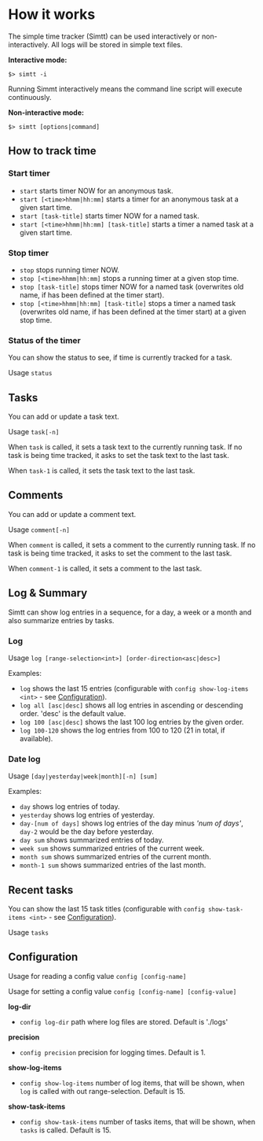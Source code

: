 # How it works

The simple time tracker (Simtt) can be used interactively
 or non-interactively. All logs will be stored in simple text files.

**Interactive mode:**
```
$> simtt -i
```

Running Simmt interactively means the command line script will execute
 continuously.  

**Non-interactive mode:**
```
$> simtt [options|command]
```

## How to track time

### Start timer 

* `start` starts timer NOW for an anonymous task.
* `start [<time>hhmm|hh:mm]` starts a timer for an anonymous task at a given start time.
* `start [task-title]` starts timer NOW for a named task.
* `start [<time>hhmm|hh:mm] [task-title]` starts a timer a named task at a given start time.


### Stop timer

* `stop` stops running timer NOW.
* `stop [<time>hhmm|hh:mm]` stops a running timer at a given stop time.
* `stop [task-title]` stops timer NOW for a named task (overwrites old name, if has been defined at the timer start).
* `stop [<time>hhmm|hh:mm] [task-title]` stops a timer a named task (overwrites old name, if has been defined at the timer start) at a given stop time.


### Status of the timer

You can show the status to see, if time is currently tracked for a task.

Usage `status`


## Tasks

You can add or update a task text.

Usage `task[-n]`

When `task` is called, it sets a task text to the currently running task.
If no task is being time tracked, it asks to set the task text to the last task.

When `task-1` is called, it sets the task text to the last task. 


## Comments

You can add or update a comment text.

Usage `comment[-n]`

When `comment` is called, it sets a comment to the currently running task.
If no task is being time tracked, it asks to set the comment to the last task.

When `comment-1` is called, it sets a comment to the last task. 


## Log & Summary

Simtt can show log entries in a sequence, for a day, a week or a month 
 and also summarize entries by tasks.


### Log 

Usage `log [range-selection<int>] [order-direction<asc|desc>]`

Examples:
* `log` shows the last 15 entries (configurable with `config show-log-items <int>` - see [Configuration](#Configuration)). 
* `log all [asc|desc]` shows all log entries in ascending or descending order. 'desc' is the default value.
* `log 100 [asc|desc]` shows the last 100 log entries by the given order. 
* `log 100-120` shows the log entries from 100 to 120 (21 in total, if available).


### Date log

Usage `[day|yesterday|week|month][-n] [sum]`
  
Examples:
* `day` shows log entries of today.
* `yesterday` shows log entries of yesterday.
* `day-[num of days]` shows log entries of the day minus *'num of days'*, `day-2` would be the day before yesterday.
* `day sum` shows summarized entries of today.
* `week sum` shows summarized entries of the current week.
* `month sum` shows summarized entries of the current month.
* `month-1 sum` shows summarized entries of the last month.


## Recent tasks

You can show the last 15 task titles (configurable with `config show-task-items <int>` - see [Configuration](#Configuration)).

Usage `tasks`


## Configuration

Usage for reading a config value `config [config-name]`

Usage for setting a config value `config [config-name] [config-value]`

**log-dir**
* `config log-dir` path where log files are stored. Default is './logs' 

**precision**
* `config precision` precision for logging times. Default is 1.

**show-log-items**
* `config show-log-items` number of log items, that will be shown,
  when `log` is called with out range-selection. Default is 15.

**show-task-items**
* `config show-task-items` number of tasks items, that will be shown,
  when `tasks` is called. Default is 15.
